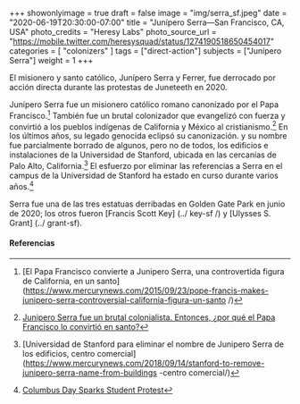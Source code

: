 +++
showonlyimage = true
draft = false
image = "img/serra_sf.jpeg"
date = "2020-06-19T20:30:00-07:00"
title = "Junípero Serra—San Francisco, CA, USA"
photo_credits = "Heresy Labs"
photo_source_url = "https://mobile.twitter.com/heresysquad/status/1274190518650454017"
categories = [ "colonizers" ]
tags = ["direct-action"]
subjects = ["Junípero Serra"]
weight = 1
+++

El misionero y santo católico, Junípero Serra y Ferrer, fue derrocado por acción directa durante las protestas de Juneteeth en 2020.

<!--more-->

Junípero Serra fue un misionero católico romano canonizado por el Papa Francisco.[^1] También fue un brutal colonizador que evangelizó con fuerza y convirtió a los pueblos indígenas de California y México al cristianismo.[^2] En los últimos años, su legado genocida eclipsó su canonización. y su nombre fue parcialmente borrado de algunos, pero no de todos, los edificios e instalaciones de la Universidad de Stanford, ubicada en las cercanías de Palo Alto, California.[^3] El esfuerzo por eliminar las referencias a Serra en el campus de la Universidad de Stanford ha estado en curso durante varios años.[^4]

Serra fue una de las tres estatuas derribadas en Golden Gate Park en junio de 2020; los otros fueron [Francis Scott Key] (../ key-sf /) y [Ulysses S. Grant] (../ grant-sf).

#### Referencias

[^1]: [El Papa Francisco convierte a Junipero Serra, una controvertida figura de California, en un santo](https://www.mercurynews.com/2015/09/23/pope-francis-makes-junipero-serra-controversial-california-figura-un-santo /)

[^2]: [Junipero Serra fue un brutal colonialista. Entonces, ¿por qué el Papa Francisco lo convirtió en santo?](https://www.vox.com/2015/9/24/9391995/junipero-serra-saint-pope-francis)

[^3]: [Universidad de Stanford para eliminar el nombre de Junipero Serra de los edificios, centro comercial](https://www.mercurynews.com/2018/09/14/stanford-to-remove-junipero-serra-name-from-buildings -centro comercial/)

[^4]: [Columbus Day Sparks Student Protest](https://stanfordreview.org/columbus-day-sparks-student-protest/)
